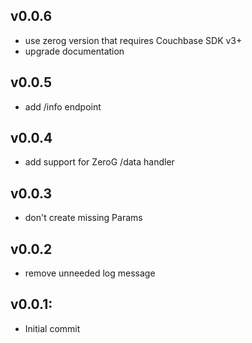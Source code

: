 ## v0.0.6
* use zerog version that requires Couchbase SDK v3+
* upgrade documentation

## v0.0.5
* add /info endpoint

## v0.0.4
* add support for ZeroG /data handler

## v0.0.3
* don't create missing Params 

## v0.0.2

* remove unneeded log message

## v0.0.1:

* Initial commit
